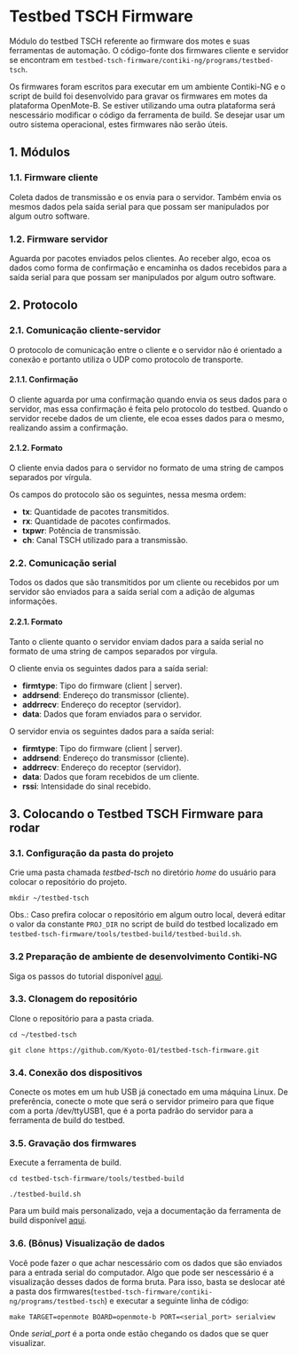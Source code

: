 # Testbed TSCH Firmware

Módulo do testbed TSCH referente ao firmware dos motes e suas ferramentas de automação.
O código-fonte dos firmwares cliente e servidor se encontram em ```testbed-tsch-firmware/contiki-ng/programs/testbed-tsch```.

Os firmwares foram escritos para executar em um ambiente Contiki-NG e o script de build foi desenvolvido para gravar os firmwares em motes da plataforma OpenMote-B. Se estiver utilizando uma outra plataforma será nescessário modificar o código da ferramenta de build. Se desejar usar um outro sistema operacional, estes firmwares não serão úteis.

## 1. Módulos

### 1.1. Firmware cliente

Coleta dados de transmissão e os envia para o servidor. Também envia os mesmos dados pela saída serial para que possam ser manipulados por algum outro software.

### 1.2. Firmware servidor

Aguarda por pacotes enviados pelos clientes. Ao receber algo, ecoa os dados como forma de confirmação e encaminha os dados recebidos para a saída serial para que possam ser manipulados por algum outro software.

## 2. Protocolo 

### 2.1. Comunicação cliente-servidor

O protocolo de comunicação entre o cliente e o servidor não é orientado a conexão e portanto utiliza o UDP como protocolo de transporte. 

#### 2.1.1. Confirmação
O cliente aguarda por uma confirmação quando envia os seus dados para o servidor, mas essa confirmação é feita pelo protocolo do testbed. Quando o servidor recebe dados de um cliente, ele ecoa esses dados para o mesmo, realizando assim a confirmação.

#### 2.1.2. Formato
O cliente envia dados para o servidor no formato de uma string de campos separados por vírgula.

Os campos do protocolo são os seguintes, nessa mesma ordem:
* **tx**: Quantidade de pacotes transmitidos.
* **rx**: Quantidade de pacotes confirmados.
* **txpwr**: Potência de transmissão.
* **ch**: Canal TSCH utilizado para a transmissão.

### 2.2. Comunicação serial

Todos os dados que são transmitidos por um cliente ou recebidos por um servidor são enviados para a saída serial com a adição de algumas informações.

#### 2.2.1. Formato
Tanto o cliente quanto o servidor enviam dados para a saída serial no formato de uma string de campos separados por vírgula.

O cliente envia os seguintes dados para a saída serial:
* **firmtype**: Tipo do firmware (client | server).
* **addrsend**: Endereço do transmissor (cliente).
* **addrrecv**: Endereço do receptor (servidor).
* **data**: Dados que foram enviados para o servidor.

O servidor envia os seguintes dados para a saída serial:
* **firmtype**: Tipo do firmware (client | server).
* **addrsend**: Endereço do transmissor (cliente).
* **addrrecv**: Endereço do receptor (servidor).
* **data**: Dados que foram recebidos de um cliente.
* **rssi**: Intensidade do sinal recebido.

## 3. Colocando o Testbed TSCH Firmware para rodar

### 3.1. Configuração da pasta do projeto 

Crie uma pasta chamada *testbed-tsch* no diretório *home* do usuário para colocar o repositório do projeto.

```
mkdir ~/testbed-tsch
```

Obs.: Caso prefira colocar o repositório em algum outro local, deverá editar o valor da constante ```PROJ_DIR``` no script de build do testbed localizado em ```testbed-tsch-firmware/tools/testbed-build/testbed-build.sh```.

### 3.2 Preparação de ambiente de desenvolvimento Contiki-NG

Siga os passos do tutorial disponível [aqui](doc/contiki-ng/setup-contiki-ng.md).

### 3.3. Clonagem do repositório 

Clone o repositório para a pasta criada.

```
cd ~/testbed-tsch
```

```
git clone https://github.com/Kyoto-01/testbed-tsch-firmware.git
```

### 3.4. Conexão dos dispositivos 

Conecte os motes em um hub USB já conectado em uma máquina Linux. De preferência, conecte o mote que será o servidor primeiro para que fique com a porta /dev/ttyUSB1, que é a porta padrão do servidor para a ferramenta de build do testbed.

### 3.5. Gravação dos firmwares

Execute a ferramenta de build.

```
cd testbed-tsch-firmware/tools/testbed-build
```
```
./testbed-build.sh
```
Para um build mais personalizado, veja a documentação da ferramenta de build disponível [aqui](tools/testbed-build/README.md).

### 3.6. (Bônus) Visualização de dados 

Você pode fazer o que achar nescessário com os dados que são enviados para a entrada serial do computador. Algo que pode ser nescessário é a visualização desses dados de forma bruta. Para isso, basta se deslocar até a pasta dos firmwares(```testbed-tsch-firmware/contiki-ng/programs/testbed-tsch```) e executar a seguinte linha de código:

```
make TARGET=openmote BOARD=openmote-b PORT=<serial_port> serialview
```
Onde *serial_port* é a porta onde estão chegando os dados que se quer visualizar.